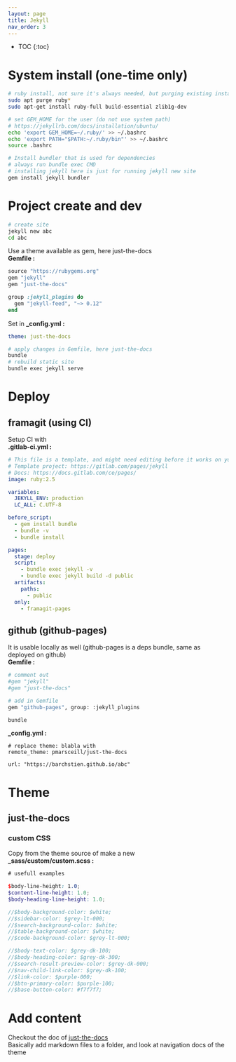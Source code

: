 ```yaml
---
layout: page
title: Jekyll
nav_order: 3
---
```


* TOC
{:toc}
# System install (one-time only)
```bash
# ruby install, not sure it's always needed, but purging existing install
sudo apt purge ruby*
sudo apt-get install ruby-full build-essential zlib1g-dev

# set GEM_HOME for the user (do not use system path)
# https://jekyllrb.com/docs/installation/ubuntu/
echo 'export GEM_HOME=~/.ruby/' >> ~/.bashrc
echo 'export PATH="$PATH:~/.ruby/bin"' >> ~/.bashrc
source .bashrc

# Install bundler that is used for dependencies
# always run bundle exec CMD
# installing jekyll here is just for running jekyll new site
gem install jekyll bundler
```

# Project create and dev
```bash
# create site
jekyll new abc
cd abc
```
Use a theme available as gem, here just-the-docs  
**Gemfile :**
```ruby
source "https://rubygems.org"
gem "jekyll"
gem "just-the-docs"

group :jekyll_plugins do
  gem "jekyll-feed", "~> 0.12"
end
```
Set in **_config.yml :**
```yml
theme: just-the-docs
```

```bash
# apply changes in Gemfile, here just-the-docs
bundle
# rebuild static site
bundle exec jekyll serve
```

# Deploy
## framagit (using CI)
Setup CI with  
**.gitlab-ci.yml :**
```yaml
# This file is a template, and might need editing before it works on your project.
# Template project: https://gitlab.com/pages/jekyll
# Docs: https://docs.gitlab.com/ce/pages/
image: ruby:2.5

variables:
  JEKYLL_ENV: production
  LC_ALL: C.UTF-8

before_script:
  - gem install bundle
  - bundle -v
  - bundle install

pages:
  stage: deploy
  script:
    - bundle exec jekyll -v
    - bundle exec jekyll build -d public
  artifacts:
    paths:
      - public
  only:
    - framagit-pages
```

## github (github-pages)
It is usable locally as well (github-pages is a deps bundle, same as deployed on github)  
**Gemfile :**
```bash
# comment out
#gem "jekyll"
#gem "just-the-docs"

# add in Gemfile
gem "github-pages", group: :jekyll_plugins

bundle
```
**_config.yml :**
```bashrc
# replace theme: blabla with
remote_theme: pmarsceill/just-the-docs

url: "https://barchstien.github.io/abc"
```

# Theme
## just-the-docs
### custom CSS
Copy from the theme source of make a new  
**_sass/custom/custom.scss :**
```scss
# usefull examples

$body-line-height: 1.0;
$content-line-height: 1.0;
$body-heading-line-height: 1.0;

//$body-background-color: $white;
//$sidebar-color: $grey-lt-000;
//$search-background-color: $white;
//$table-background-color: $white;
//$code-background-color: $grey-lt-000;

//$body-text-color: $grey-dk-100;
//$body-heading-color: $grey-dk-300;
//$search-result-preview-color: $grey-dk-000;
//$nav-child-link-color: $grey-dk-100;
//$link-color: $purple-000;
//$btn-primary-color: $purple-100;
//$base-button-color: #f7f7f7;
```

# Add content
Checkout the doc of [just-the-docs](https://pmarsceill.github.io/just-the-docs/)  
Basically add markdown files to a folder, and look at navigation docs of the theme


